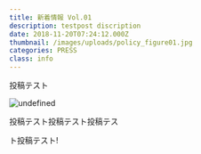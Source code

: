 ```yaml
---
title: 新着情報 Vol.01
description: testpost discription
date: 2018-11-20T07:24:12.000Z
thumbnail: /images/uploads/policy_figure01.jpg
categories: PRESS
class: info
---
```


投稿テスト

![undefined](/images/uploads/policy_figure01.jpg)

投稿テスト投稿テスト投稿テス

ト投稿テスト!










